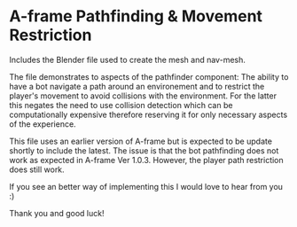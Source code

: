 # A-frame Pathfinding & Movement Restriction
<p>Includes the Blender file used to create the mesh and nav-mesh.</p>
<p>The file demonstrates to aspects of the pathfinder component: The ability to have a bot navigate a path around an environement and to restrict the player's movement to avoid collisions with the environment. For the latter this negates the need to use collision detection which can be computationally expensive therefore reserving it for only necessary aspects of the experience.</p>
<p>This file uses an earlier version of A-frame but is expected to be update shortly to include the latest. The issue is that the bot pathfinding does not work as expected in A-frame Ver 1.0.3. However, the player path restriction does still work.</p>
<p>If you see an better way of implementing this I would love to hear from you :) </p>
<p>Thank you and good luck!</p>
